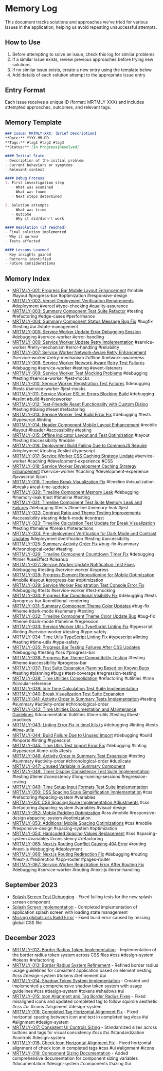 # Memory Log

This document tracks solutions and approaches we've tried for various issues in the application, helping us avoid repeating unsuccessful attempts.

## How to Use
1. Before attempting to solve an issue, check this log for similar problems
2. If a similar issue exists, review previous approaches before trying new solutions
3. If no similar issue exists, create a new entry using the template below
4. Add details of each solution attempt to the appropriate issue entry

## Entry Format
Each issue receives a unique ID (format: MRTMLY-XXX) and includes attempted approaches, outcomes, and relevant tags.

## Memory Template
```markdown
### Issue: MRTMLY-XXX: [Brief Description]
**Date:** YYYY-MM-DD
**Tags:** #tag1 #tag2 #tag3
**Status:** [In Progress|Resolved]

#### Initial State
- Description of the initial problem
- Current behaviors or symptoms
- Relevant context

#### Debug Process
1. First investigation step
   - What was examined
   - What was found
   - Next steps determined

2. Solution attempts
   - What was tried
   - Outcome
   - Why it did/didn't work

#### Resolution (if reached)
- Final solution implemented
- Why it worked
- Tests affected

#### Lessons Learned
- Key insights gained
- Patterns identified
- Future considerations
```

## Memory Index
- [MRTMLY-001: Progress Bar Mobile Layout Enhancement](./logged_memories/MRTMLY-001-progress-bar-mobile-layout.md) #mobile #layout #progress-bar #optimization #responsive-design
- [MRTMLY-002: Vercel Deployment Verification Requirements](./logged_memories/MRTMLY-002-vercel-deployment-verification.md) #deployment #vercel #type-checking #quality-assurance
- [MRTMLY-003: Summary Component Test Suite Refactor](./logged_memories/MRTMLY-003-summary-test-refactor.md) #testing #refactoring #edge-cases #performance
- [MRTMLY-004: Summary Component Status Message Bug Fix](./logged_memories/MRTMLY-004-summary-status-message-fix.md) #bugfix #testing #ui #state-management
- [MRTMLY-005: Service Worker Update Error Debugging Session](./logged_memories/MRTMLY-005-service-worker-update-error.md) #debugging #service-worker #error-handling
- [MRTMLY-006: Service Worker Update Retry Implementation](./logged_memories/MRTMLY-006-service-worker-retry-mechanism.md) #service-worker #retry-mechanism #error-handling #reliability
- [MRTMLY-007: Service Worker Network-Aware Retry Enhancement](./logged_memories/MRTMLY-007-service-worker-network-aware-retry.md) #service-worker #retry-mechanism #offline #network-awareness
- [MRTMLY-008: Service Worker Network-Aware Retry Test Failures](./logged_memories/MRTMLY-008-service-worker-retry-test-failures.md) #debugging #service-worker #testing #event-listeners
- [MRTMLY-009: Service Worker Test Mocking Problems](./logged_memories/MRTMLY-009-service-worker-test-mocking.md) #debugging #testing #service-worker #jest-mocks
- [MRTMLY-010: Service Worker Registration Test Failures](./logged_memories/MRTMLY-010-service-worker-registration-test-failures.md) #debugging #tests #service-worker #jest-mocks
- [MRTMLY-011: Service Worker ESLint Errors Blocking Build](./logged_memories/MRTMLY-011-service-worker-eslint-errors.md) #debugging #eslint #build #serviceworker
- [MRTMLY-012: Test-Friendly Reset Functionality with Custom Dialog](./logged_memories/MRTMLY-012-test-friendly-reset-functionality.md) #testing #dialog #reset #refactoring
- [MRTMLY-013: Service Worker Test Build Error Fix](./logged_memories/MRTMLY-013-service-worker-test-build-error.md) #debugging #tests #typescript #linting
- [MRTMLY-014: Header Component Mobile Layout Enhancement](./logged_memories/MRTMLY-014-header-mobile-layout.md) #mobile #layout #header #accessibility #testing
- [MRTMLY-015: Offline Indicator Layout and Test Optimization](./logged_memories/MRTMLY-015-offline-indicator-layout.md) #layout #testing #accessibility #mobile
- [MRTMLY-016: Deployment Build Failing Due to CommonJS Require](./logged_memories/MRTMLY-016-deployment-build-commonjs-require.md) #deployment #testing #eslint #typescript
- [MRTMLY-017: Service Worker CSS Caching Strategy Update](./logged_memories/MRTMLY-017-service-worker-css-caching.md) #service-worker #caching #development-experience #CSS
- [MRTMLY-018: Service Worker Development Caching Strategy Enhancement](./logged_memories/MRTMLY-018-service-worker-dev-caching.md) #service-worker #caching #development-experience #javascript #json
- [MRTMLY-019: Timeline Break Visualization Fix](./logged_memories/MRTMLY-019-timeline-break-visualization.md) #timeline #visualization #breaks #real-time-updates
- [MRTMLY-020: Timeline Component Memory Leak](./logged_memories/MRTMLY-020-timeline-memory-leak.md) #debugging #memory-leak #jest #timeline #testing
- [MRTMLY-021: Timeline Component Test Suite Memory Leak and Failures](./logged_memories/MRTMLY-021-timeline-test-suite-memory-leak.md) #debugging #tests #timeline #memory-leak #jest
- [MRTMLY-022: Contrast Ratio and Theme Testing Improvements](./logged_memories/MRTMLY-022-contrast-ratio-theme-testing.md) #accessibility #testing #dark-mode #contrast
- [MRTMLY-023: Timeline Calculation Test Update for Break Visualization](./logged_memories/MRTMLY-023-timeline-calculation-test.md) #testing #timeline #breaks #interactions
- [MRTMLY-024: Pre-deployment Verification for Dark Mode and Contrast Updates](./logged_memories/MRTMLY-024-dark-mode-predeployment.md) #deployment #verification #testing #accessibility
- [MRTMLY-025: Summary Activity Order Fix](./logged_memories/MRTMLY-025-summary-activity-order.md) #bug-fix #summary #chronological-order #testing
- [MRTMLY-026: Timeline Component Countdown Timer Fix](./logged_memories/MRTMLY-026-timeline-countdown-timer.md) #debugging #timer #useEffect #cleanup
- [MRTMLY-027: Service Worker Update Notification Test Fixes](./logged_memories/MRTMLY-027-service-worker-update-notification.md) #debugging #testing #service-worker #cypress
- [MRTMLY-028: Progress Element Repositioning for Mobile Optimization](./logged_memories/MRTMLY-028-progress-element-repositioning.md) #mobile #layout #progress-bar #optimization
- [MRTMLY-029: Service Worker Registration Test Console Error Fix](./logged_memories/MRTMLY-029-service-worker-registration-test.md) #debugging #tests #service-worker #test-mocking
- [MRTMLY-030: Progress Bar Conditional Visibility Fix](./logged_memories/MRTMLY-030-progress-bar-visibility.md) #debugging #tests #progress-bar #conditional-rendering
- [MRTMLY-031: Summary Component Theme Color Updates](./logged_memories/MRTMLY-031-summary-theme-colors.md) #bug-fix #theme #dark-mode #summary #testing
- [MRTMLY-032: Timeline Component Theme Color Update Bug](./logged_memories/MRTMLY-032-timeline-theme-colors.md) #bug-fix #theme #dark-mode #timeline #regression
- [MRTMLY-033: Service Worker Utils TypeScript Linting Fix](./logged_memories/MRTMLY-033-service-worker-typescript-linting.md) #typescript #linting #service-worker #testing #type-safety
- [MRTMLY-034: Time Utils TypeScript Linting Fix](./logged_memories/MRTMLY-034-time-utils-typescript-linting.md) #typescript #linting #testing #time-utils #type-safety
- [MRTMLY-035: Progress Bar Testing Failures After CSS Updates](./logged_memories/MRTMLY-035-progress-bar-testing-failures.md) #debugging #testing #css #progress-bar
- [MRTMLY-036: Progress Bar Theme Compatibility Testing](./logged_memories/MRTMLY-036-progress-bar-theme-testing.md) #testing #theme #accessibility #progress-bar
- [MRTMLY-037: Test Suite Expansion Planning Based on Known Bugs](./logged_memories/MRTMLY-037-test-suite-expansion-planning.md) #testing #planning #bugs #test-coverage #regression-testing
- [MRTMLY-038: Time Utilities Consolidation](./logged_memories/MRTMLY-038-time-utilities-consolidation.md) #refactoring #utilities #time #circular-reference
- [MRTMLY-039: Idle Time Calculation Test Suite Implementation](./logged_memories/MRTMLY-039-idle-time-calculation-testing.md)
- [MRTMLY-040: Break Visualization Test Suite Expansion](./logged_memories/MRTMLY-040-break-visualization-testing.md)
- [MRTMLY-041: Activity Order in Summary Tests Implementation](./logged_memories/MRTMLY-041-activity-order-summary-tests.md) #testing #summary #activity-order #chronological-order
- [MRTMLY-042: Time Utilities Documentation and Maintenance Guidelines](./logged_memories/MRTMLY-042-time-utilities-documentation.md) #documentation #utilities #time-utils #testing #best-practices
- [MRTMLY-043: Linting Error Fix in timeUtils.ts](./logged_memories/MRTMLY-043-timeutils-linting-error-fix.md) #debugging #linting #tests #time-utils
- [MRTMLY-044: Build Failure Due to Unused Import](./logged_memories/MRTMLY-044-build-failure-unused-import.md) #debugging #build #imports #linting #typescript
- [MRTMLY-045: Time Utils Test Import Error Fix](./logged_memories/MRTMLY-045-timeutils-import-error-fix.md) #debugging #linting #typescript #time-utils #tests
- [MRTMLY-046: Activity Order in Summary Test Expansion](./logged_memories/MRTMLY-046-activity-order-test-expansion.md) #testing #summary #activity-order #chronological-order #duplicate
- [MRTMLY-047: Unused Variable in Summary Component](./logged_memories/MRTMLY-047-unused-variable-summary-component.md)
- [MRTMLY-048: Timer Display Consistency Test Suite Implementation](./logged_memories/MRTMLY-048-timer-display-consistency-tests.md) #testing #timer #consistency #long-running-sessions #regression-testing
- [MRTMLY-049: Time Setup Input Formats Test Suite Implementation](./logged_memories/MRTMLY-049-time-setup-input-formats-tests.md)
- [MRTMLY-050: CSS Spacing Scale Simplification Implementation](./logged_memories/MRTMLY-050-css-spacing-scale-simplification.md) #css #refactoring #spacing-system #variables
- [MRTMLY-051: CSS Spacing Scale Implementation Adjustments](./logged_memories/MRTMLY-051-css-spacing-implementation-adjustments.md) #css #refactoring #spacing-system #variables #visual-design
- [MRTMLY-052: Mobile Padding Optimization](./logged_memories/MRTMLY-052-mobile-padding-optimization.md) #css #mobile #responsive-design #spacing-system #optimization
- [MRTMLY-053: Additional Mobile Spacing Optimizations](./logged_memories/MRTMLY-053-additional-mobile-spacing-optimizations.md) #css #mobile #responsive-design #spacing-system #optimization
- [MRTMLY-054: Hardcoded Spacing Values Replacement](./logged_memories/MRTMLY-054-hardcoded-spacing-values-replacement.md) #css #spacing-system #variables #consistency #refactoring
- [MRTMLY-065: Next.js Routing Conflict Causing 404 Error](./logged_memories/MRTMLY-065-nextjs-routing-conflict-404-error.md) #routing #next-js #debugging #deployment
- [MRTMLY-066: Next.js Routing Redirection Fix](./logged_memories/MRTMLY-066-nextjs-routing-redirection-fix.md) #debugging #routing #next-js #redirection #app-router #pages-router
- [MRTMLY-067: Service Worker Registration Error After Routing Fix](./logged_memories/MRTMLY-067-service-worker-registration-error.md) #debugging #service-worker #routing #next-js #error-handling

## September 2023

- [Splash Screen Test Debugging](./logged_memories/MRTMLY-001-splash-screen-test-debugging.md) - Fixed failing tests for the new splash screen component
- [Splash Screen Implementation](./logged_memories/MRTMLY-002-splash-screen-implementation.md) - Completed implementation of application splash screen with loading state management
- [Missing globals.css Build Error](./logged_memories/MRTMLY-003-missing-globals-css-build-error.md) - Fixed build error caused by missing global CSS file

## December 2023

- [MRTMLY-012: Border Radius Token Implementation](/docs/logged_memories/MRTMLY-012-border-radius-implementation.md) - Implementation of the border radius token system across CSS files #css #design-system #tokens #refactoring
- [MRTMLY-013: Border Radius System Refinement](/docs/logged_memories/MRTMLY-013-border-radius-refinement.md) - Refined border radius usage guidelines for consistent application based on element nesting #css #design-system #tokens #refinement #ui
- [MRTMLY-014: Shadow Token System Implementation](/docs/logged_memories/MRTMLY-014-shadow-token-system.md) - Created and implemented a comprehensive shadow token system with usage guidelines #css #design-system #tokens #shadows #ui
- [MRTMLY-015: Icon Alignment and Tag Border Radius Fixes](/docs/logged_memories/MRTMLY-015-icon-alignment-fixes.md) - Fixed misaligned icons and updated completed tag to follow squircle aesthetic #css #ui #icons #alignment #design-system
- [MRTMLY-016: Completed Tag Horizontal Alignment Fix](/docs/logged_memories/MRTMLY-016-completed-tag-alignment-fix.md) - Fixed horizontal spacing between icon and text in completed tag #css #ui #alignment #design-system
- [MRTMLY-017: Consistent UI Controls Sizing](/docs/logged_memories/MRTMLY-017-consistent-ui-controls-sizing.md) - Standardized sizes across buttons and tags for visual consistency #css #ui #standardization #controls #design-system
- [MRTMLY-018: Check Icon Horizontal Alignment Fix](/docs/logged_memories/MRTMLY-018-check-icon-alignment-fix.md) - Fixed horizontal alignment of check icon in completed tags #css #ui #alignment #icons
- [MRTMLY-019: Component Sizing Documentation](/docs/logged_memories/MRTMLY-019-component-sizing-documentation.md) - Added comprehensive documentation for component sizing variables #documentation #design-system #components #sizing #ui